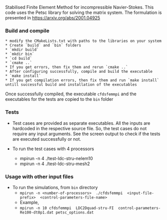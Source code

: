 Stabilised Finite Element Method for incompressible Navier-Stokes. This code uses the Petsc library for solving the matrix system. The formulation is presented in https://arxiv.org/abs/2001.04925


### Build and compile

    * modify the CMakeLists.txt with paths to the libraries on your system
    * Create `build` and `bin` folders
    * `mkdir build`
    * `mkdir bin`
    * `cd build`
    * `cmake ..`
    * If you get errors, then fix them and rerun `cmake ..`
    * After configuring successfully, compile and build the executable
    * `make install`
    * If you get compilation errors, then fix them and run `make install` untill successful build and installation of the executables

Once successfully compiled, the executable `cfdsfemmpi` and the executables for the tests are copied to the `bin` folder

### Tests
* Test cases are provided as separate executables. All the inputs are hardcoded in the respective source file. So, the test cases do not require any input arguments. See the screen output to check if the tests are executed successfully or not.

* To run the test cases with 4 processors
    * mpirun -n 4 ./test-ldc-stru-nelem10
    * mpirun -n 4 ./test-ldc-stru-mesh2

### Usage with other input files

* To run the simulations, from `bin` directory
    * `mpirun -n <number-of-processors>  ./cfdsfemmpi  <input-file-prefix>  <control-parameters-file-name>`<petsc-options-file-name>
    * Example,
    * `mpirun -n 10 cfdsfemmpi  LDC2Dquad-stru-FI  control-parameters-Re100-dt0p1.dat petsc_options.dat`
